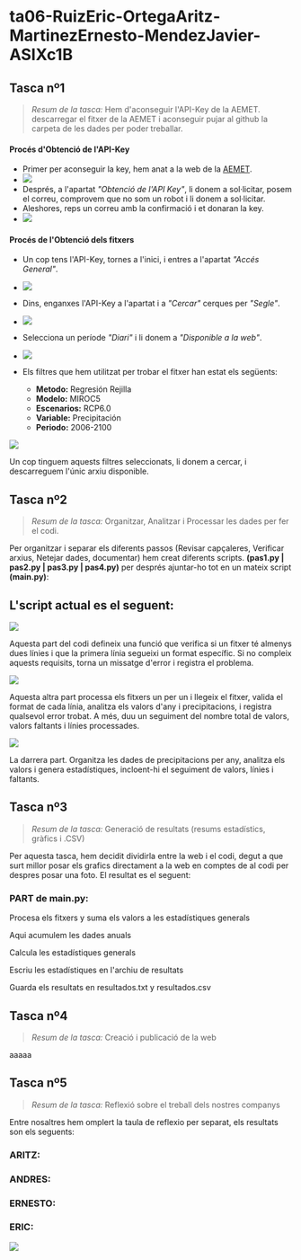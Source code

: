 # ta06-RuizEric-OrtegaAritz-MartinezErnesto-MendezJavier-ASIXc1B


## Tasca nº1
> _Resum de la tasca:_ Hem d'aconseguir l'API-Key de la AEMET. descarregar el fitxer de la AEMET i aconseguir pujar al github la carpeta de les dades per poder treballar.


#### Procés d'Obtenció de l'API-Key
- Primer per aconseguir la key, hem anat a la web de la [AEMET](https://opendata.aemet.es/centrodedescargas/inicio).
- ![](./assets/img/APIKEY1.png)
- Després, a l'apartat _"Obtenció de l'API Key"_, li donem a sol·licitar, posem el correu, comprovem que no som un robot i li donem a sol·licitar.
- Aleshores, reps un correu amb la confirmació i et donaran la key.
- ![](./assets/img/APIKEY2.png)


#### Procés de l'Obtenció dels fitxers
- Un cop tens l'API-Key, tornes a l'inici, i entres a l'apartat _"Accés General"_.
- ![](./assets/img/METEO1.png)
- Dins, enganxes l'API-Key a l'apartat i a _"Cercar"_ cerques per _"Segle"_.
- ![](./assets/img/METEO2.png)
- Selecciona un període _"Diari"_ i li donem a _"Disponible a la web"_.
- ![](./assets/img/METEO3.png)
- Els filtres que hem utilitzat per trobar el fitxer han estat els següents:

  - **Metodo:** Regresión Rejilla
  - **Modelo:** MIROC5
  - **Escenarios:** RCP6.0
  - **Variable:** Precipitación
  - **Periodo:** 2006-2100

![](./assets/img/METEO4.png)



Un cop tinguem aquests filtres seleccionats, li donem a cercar, i descarreguem l'únic arxiu disponible.



## Tasca nº2 
> _Resum de la tasca:_ Organitzar, Analitzar i Processar les dades per fer el codi.

Per organitzar i separar els diferents passos (Revisar capçaleres, Verificar arxius, Netejar dades, documentar) hem creat diferents scripts. **(pas1.py | pas2.py | pas3.py | pas4.py)** per després ajuntar-ho tot en un mateix script **(main.py)**:

## L'script actual es el seguent:

![](./assets/img/script1.png)

Aquesta part del codi defineix una funció que verifica si un fitxer té almenys dues línies i que la primera línia segueixi un format específic. Si no compleix aquests requisits, torna un missatge d'error i registra el problema.


![](./assets/img/script2.png)

Aquesta altra part processa els fitxers un per un i llegeix el fitxer, valida el format de cada línia, analitza els valors d'any i precipitacions, i registra qualsevol error trobat. A més, duu un seguiment del nombre total de valors, valors faltants i línies processades.

![](./assets/img/script3.png)

La darrera part. Organitza les dades de precipitacions per any, analitza els valors i genera estadístiques, incloent-hi el seguiment de valors, línies i faltants.


## Tasca nº3 
> _Resum de la tasca:_ Generació de resultats (resums estadístics, gràfics i .CSV)

Per aquesta tasca, hem decidit dividirla entre la web i el codi, degut a que surt millor posar els grafics directament a la web en comptes de al codi per despres posar una foto. El resultat es el seguent:

### PART de main.py:

[](./assets/img/TASCA3.1.png)
Procesa els fitxers y suma els valors a les estadístiques generals

[](./assets/img/TASCA3.2.png)
Aqui acumulem les dades anuals

[](./assets/img/TASCA3.3.png)
Calcula les estadístiques generals

[](./assets/img/TASCA3.4.png)
Escriu les estadístiques en l'archiu de resultats

[](./assets/img/TASCA3.5.png)
Guarda els resultats en resultados.txt y resultados.csv


## Tasca nº4 
> _Resum de la tasca:_ Creació i publicació de la web

aaaaa
## Tasca nº5 
> _Resum de la tasca:_ Reflexió sobre el treball dels nostres companys

Entre nosaltres hem omplert la taula de reflexio per separat, els resultats son els seguents:

### ARITZ:

### ANDRES:

### ERNESTO:

### ERIC:

![](./assets/img/TASCA5_ERIC.png)





